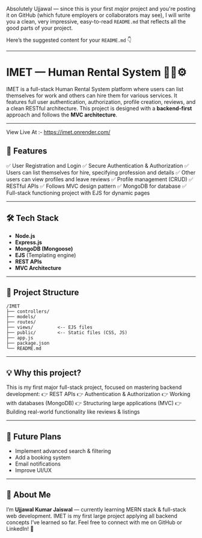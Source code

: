 Absolutely Ujjawal — since this is your first *major* project and you're posting it on GitHub (which future employers or collaborators may see), I will write you a clean, very impressive, easy-to-read `README.md` that reflects all the good parts of your project.

Here’s the suggested content for your `README.md` 👇

---

# IMET — Human Rental System 🧑‍💼⚙️

IMET is a full-stack Human Rental System platform where users can list themselves for work and others can hire them for various services.
It features full user authentication, authorization, profile creation, reviews, and a clean RESTful architecture.
This project is designed with a **backend-first** approach and follows the **MVC architecture**.

---

View Live At :- https://imet.onrender.com/

## 🚀 Features

✅ User Registration and Login
✅ Secure Authentication & Authorization
✅ Users can list themselves for hire, specifying profession and details
✅ Other users can view profiles and leave reviews
✅ Profile management (CRUD)
✅ RESTful APIs
✅ Follows MVC design pattern
✅ MongoDB for database
✅ Full-stack functioning project with EJS for dynamic pages

---

## 🛠️ Tech Stack

* **Node.js**
* **Express.js**
* **MongoDB (Mongoose)**
* **EJS** (Templating engine)
* **REST APIs**
* **MVC Architecture**

---

## 📂 Project Structure

```text
/IMET
├── controllers/
├── models/
├── routes/
├── views/         <-- EJS files
├── public/        <-- Static files (CSS, JS)
├── app.js
├── package.json
└── README.md
```

---

## 💡 Why this project?

This is my first major full-stack project, focused on mastering backend development:
👉 REST APIs
👉 Authentication & Authorization
👉 Working with databases (MongoDB)
👉 Structuring large applications (MVC)
👉 Building real-world functionality like reviews & listings

---

## 🎯 Future Plans

* Implement advanced search & filtering
* Add a booking system
* Email notifications
* Improve UI/UX

---

## 🙋 About Me

I’m **Ujjawal Kumar Jaiswal** — currently learning MERN stack & full-stack web development.
IMET is my first large project applying all backend concepts I’ve learned so far.
Feel free to connect with me on GitHub or LinkedIn! 🚀
